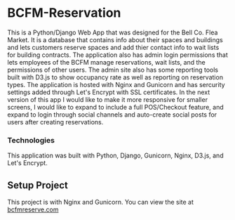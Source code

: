 # BCFM-Reservation
This is a Python/Django Web App that was designed for the Bell Co. Flea Market. It is a database that contains info about their spaces and buildings and lets customers reserve spaces and add thier contact info to wait lists for building contracts. The application also has admin login permissions that lets employees of the BCFM manage reservations, wait lists, and the permissions of other users. The admin site also has some reporting tools built with D3.js to show occupancy rate as well as reporting on reservation types. The application is hosted with Nginx and Gunicorn and has sercurity settings added through Let's Encrypt with SSL certificates. In the next version of this app I would like to make it more responsive for smaller screens, I would like to expand to include a full POS/Checkout feature, and expand to login through social channels and auto-create social posts for users after creating reservations.

### Technologies
This application was built with Python, Django, Gunicorn, Nginx, D3.js, and Let's Encrypt.

## Setup Project
This project is with Nginx and Gunicorn.
You can view the site at [bcfmreserve.com](http://www.bcfmreserve.com/)
